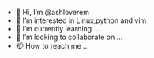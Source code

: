 - 👋 Hi, I’m @ashloverem
- 👀 I’m interested in Linux,python and vim
- 🌱 I’m currently learning ...
- 💞️ I’m looking to collaborate on ...
- 📫 How to reach me ...

<!---
ashloverem/ashloverem is a ✨ special ✨ repository because its `README.md` (this file) appears on your GitHub profile.
You can click the Preview link to take a look at your changes.
--->
